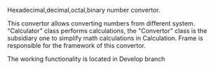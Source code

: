 Hexadecimal,decimal,octal,binary number convertor.

This convertor allows converting numbers from different system.
"Calculator" class performs calculations, the "Convertor" class is the subsidiary one to simplify math calculations in Calculation. 
Frame is responsible for the framework of this convertor.

The working functionality is located in Develop branch 

